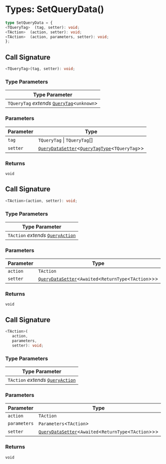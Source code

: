 # Types: SetQueryData()

```ts
type SetQueryData = {
<TQueryTag>  (tag, setter): void;
<TAction>  (action, setter): void;
<TAction>  (action, parameters, setter): void;
};
```

## Call Signature

```ts
<TQueryTag>(tag, setter): void;
```

### Type Parameters

| Type Parameter |
| ------ |
| `TQueryTag` *extends* [`QueryTag`](QueryTag.md)\<`unknown`\> |

### Parameters

| Parameter | Type |
| ------ | ------ |
| `tag` | `TQueryTag` \| `TQueryTag`[] |
| `setter` | [`QueryDataSetter`](QueryDataSetter.md)\<[`QueryTagType`](QueryTagType.md)\<`TQueryTag`\>\> |

### Returns

`void`

## Call Signature

```ts
<TAction>(action, setter): void;
```

### Type Parameters

| Type Parameter |
| ------ |
| `TAction` *extends* [`QueryAction`](QueryAction.md) |

### Parameters

| Parameter | Type |
| ------ | ------ |
| `action` | `TAction` |
| `setter` | [`QueryDataSetter`](QueryDataSetter.md)\<`Awaited`\<`ReturnType`\<`TAction`\>\>\> |

### Returns

`void`

## Call Signature

```ts
<TAction>(
   action, 
   parameters, 
   setter): void;
```

### Type Parameters

| Type Parameter |
| ------ |
| `TAction` *extends* [`QueryAction`](QueryAction.md) |

### Parameters

| Parameter | Type |
| ------ | ------ |
| `action` | `TAction` |
| `parameters` | `Parameters`\<`TAction`\> |
| `setter` | [`QueryDataSetter`](QueryDataSetter.md)\<`Awaited`\<`ReturnType`\<`TAction`\>\>\> |

### Returns

`void`
